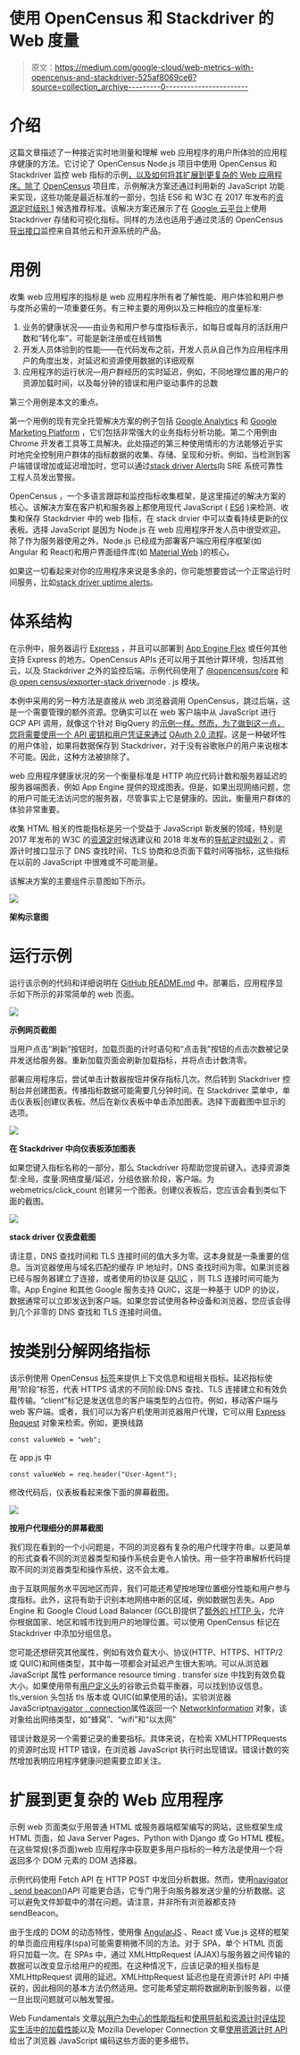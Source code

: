 # 使用 OpenCensus 和 Stackdriver 的 Web 度量

> 原文：<https://medium.com/google-cloud/web-metrics-with-opencenus-and-stackdriver-525af8069ce6?source=collection_archive---------0----------------------->

# 介绍

这篇文章描述了一种接近实时地测量和理解 web 应用程序的用户所体验的应用程序健康的方法。它讨论了 OpenCensus Node.js 项目中使用 OpenCensus 和 Stackdriver 监控 web 指标的示例[，以及如何将其扩展到更复杂的 Web 应用程序。除了](https://github.com/census-instrumentation/opencensus-node/tree/master/examples/stats/web_client_monitoring) [OpenCensus](https://opencensus.io/) 项目库，示例解决方案还通过利用新的 JavaScript 功能来实现，这些功能是最近标准的一部分，包括 ES6 和 W3C 在 2017 年发布的[资源定时级别 1](https://www.w3.org/TR/resource-timing/) 候选推荐标准。该解决方案还展示了在 [Google 云平台](https://cloud.google.com/)上使用 Stackdriver 存储和可视化指标。同样的方法也适用于通过灵活的 OpenCensus [导出接口](https://opencensus.io/exporters/)监控来自其他云和开源系统的产品。

# **用例**

收集 web 应用程序的指标是 web 应用程序所有者了解性能、用户体验和用户参与度所必需的一项重要任务。有三种主要的用例以及三种相应的度量标准:

1.  业务的健康状况——由业务和用户参与度指标表示，如每日或每月的活跃用户数和“转化率”，可能是新注册或在线销售
2.  开发人员体验到的性能——在代码发布之前，开发人员从自己作为应用程序用户的角度出发，对延迟和资源使用数据的详细观察
3.  应用程序的运行状况—用户群经历的实时延迟，例如，不同地理位置的用户的资源加载时间，以及每分钟的错误和用户驱动事件的总数

第三个用例是本文的重点。

第一个用例的现有完全托管解决方案的例子包括 [Google Analytics](https://analytics.google.com) 和 [Google Marketing Platform](https://marketingplatform.google.com/about/) ，它们包括非常强大的业务指标分析功能。第二个用例由 Chrome 开发者工具等工具解决。此处描述的第三种使用情形的方法能够近乎实时地完全控制用户群体的指标数据的收集、存储、呈现和分析。例如，当检测到客户端错误增加或延迟增加时，您可以通过[stack driver Alerts](https://cloud.google.com/monitoring/alerts/)向 SRE 系统可靠性工程人员发出警报。

OpenCensus ，一个多语言跟踪和监控指标收集框架，是这里描述的解决方案的核心。该解决方案在客户机和服务器上都使用现代 JavaScript ( [ES6](http://www.ecma-international.org/ecma-262/6.0/index.html) )来检测、收集和保存 Stackdrvier 中的 web 指标，在 stack drvier 中可以查看持续更新的仪表板。选择 JavaScript 是因为 Node.js 在 web 应用程序开发人员中很受欢迎。除了作为服务器使用之外，Node.js 已经成为部署客户端应用程序框架(如 Angular 和 React)和用户界面组件库(如 [Material Web](https://material.io/develop/web/) )的核心。

如果这一切看起来对你的应用程序来说是多余的，你可能想要尝试一个正常运行时间服务，比如[stack driver uptime alerts](https://cloud.google.com/monitoring/uptime-checks/)。

# 体系结构

在示例中，服务器运行 [Express](https://expressjs.com/) ，并且可以部署到 [App Engine Flex](https://cloud.google.com/appengine/docs/flexible/) 或任何其他支持 Express 的地方。OpenCensus APIs 还可以用于其他计算环境，包括其他云，以及 Stackdriver 之外的监控后端。示例代码使用了 [@opencensus/core](https://www.npmjs.com/package/@opencensus/core) 和[@ open census/exporter-stack driver](https://www.npmjs.com/package/@opencensus/exporter-stackdriver)node . js 模块。

本例中采用的另一种方法是直接从 web 浏览器调用 OpenCensus，跳过后端，这是一个需要管理的额外资源。您确实可以在 web 客户端中从 JavaScript 进行 GCP API 调用，就像这个针对 BigQuery 的[示例一样。然而，为了做到这一点，您将需要使用一个 API 密钥和用户凭证来通过](https://developers.google.com/api-client-library/javascript/samples/samples) [OAuth 2.0 流程](https://developers.google.com/api-client-library/javascript/features/authentication)。这是一种破坏性的用户体验，如果将数据保存到 Stackdriver，对于没有谷歌账户的用户来说根本不可能。因此，这种方法被排除了。

web 应用程序健康状况的另一个衡量标准是 HTTP 响应代码计数和服务器延迟的服务器端图表，例如 App Engine 提供的现成图表。但是，如果出现网络问题，您的用户可能无法访问您的服务器，尽管事实上它是健康的。因此，衡量用户群体的体验非常重要。

收集 HTML 相关的性能指标是另一个受益于 JavaScript 新发展的领域，特别是 2017 年发布的 W3C 的[资源定时](https://www.w3.org/TR/resource-timing/)候选建议和 2018 年发布的[导航定时级别 2](https://www.w3.org/TR/resource-timing/) 。资源计时接口显示了 DNS 查找时间、TLS 协商和总页面下载时间等指标，这些指标在以前的 JavaScript 中很难或不可能测量。

该解决方案的主要组件示意图如下所示。

![](img/b5bbab0749218e68d5f326bd0b1de58c.png)

**架构示意图**

# **运行示例**

运行该示例的代码和详细说明在 [GitHub README.md](https://github.com/census-instrumentation/opencensus-node/tree/master/examples/stats/web_client_monitoring) 中。部署后，应用程序显示如下所示的非常简单的 web 页面。

![](img/4b174342bf86f1106b117784cb9cd400.png)

**示例网页截图**

当用户点击“刷新”按钮时，加载页面的计时语句和“点击我”按钮的点击次数被记录并发送给服务器。重新加载页面会刷新加载指标，并将点击计数清零。

部署应用程序后，尝试单击计数器按钮并保存指标几次。然后转到 Stackdriver 控制台并创建图表。传播指标数据可能需要几分钟时间。在 Stackdriver 菜单中，单击仪表板|创建仪表板。然后在新仪表板中单击添加图表。选择下面截图中显示的选项。

![](img/5a749545a0dc18b849cb27a63c52f69e.png)

**在 Stackdriver 中向仪表板添加图表**

如果您键入指标名称的一部分，那么 Stackdriver 将帮助您提前键入。选择资源类型:全局，度量:网络度量/延迟，分组依据:阶段，客户端。为 webmetrics/click_count 创建另一个图表。创建仪表板后，您应该会看到类似下面的截图。

![](img/446f997adb864c47461fa434a6a078b0.png)

**stack driver 仪表盘截图**

请注意，DNS 查找时间和 TLS 连接时间的值大多为零。这本身就是一条重要的信息。当浏览器使用与域名匹配的缓存 IP 地址时，DNS 查找时间为零。如果浏览器已经与服务器建立了连接，或者使用的协议是 [QUIC](https://en.wikipedia.org/wiki/QUIC) ，则 TLS 连接时间可能为零。App Engine 和其他 Google 服务支持 QUIC，这是一种基于 UDP 的协议，数据通常可以立即发送到客户端。如果您尝试使用各种设备和浏览器，您应该会得到几个非零的 DNS 查找和 TLS 连接时间值。

# 按类别分解网络指标

该示例使用 OpenCensus [标签](https://opencensus.io/tag/)来提供上下文信息和组相关指标。延迟指标使用“阶段”标签，代表 HTTPS 请求的不同阶段:DNS 查找、TLS 连接建立和有效负载传输。“client”标记是发送信息的客户端类型的占位符。例如，移动客户端与 web 客户端。或者，我们可以为客户机使用浏览器用户代理，它可以用 [Express Request](https://expressjs.com/en/api.html#req.get) 对象来检索。例如，更换线路

```
const valueWeb = "web";
```

在 app.js 中

```
const valueWeb = req.header("User-Agent");
```

修改代码后，仪表板看起来像下面的屏幕截图。

![](img/df0dd6c64282e3d3411e92698a3a835a.png)

**按用户代理细分的屏幕截图**

我们现在看到的一个小问题是，不同的浏览器有复杂的用户代理字符串。以更简单的形式查看不同的浏览器类型和操作系统会更令人愉快。用一些字符串解析代码提取不同的浏览器类型和操作系统，这不会太难。

由于互联网服务水平因地区而异，我们可能还希望按地理位置细分性能和用户参与度指标。此外，这将有助于识别本地网络中断的区域，例如数据包丢失。App Engine 和 Google Cloud Load Balancer (GCLB)提供了[额外的 HTTP 头](https://cloud.google.com/appengine/docs/standard/nodejs/reference/request-response-headers#app_engine-specific_headers)，允许你根据国家、地区和城市找到用户的地理位置。可以使用 OpenCensus 标记在 Stackdriver 中添加分组信息。

您可能还想研究其他属性，例如有效负载大小、协议(HTTP、HTTPS、HTTP/2 或 QUIC)和网络类型，其中每一项都会对延迟产生很大影响。可以从浏览器 JavaScript 属性 performance resource timing . transfer size 中找到有效负载大小。如果使用带有[用户定义头](https://cloud.google.com/load-balancing/docs/backend-service#user-defined-request-headers)的谷歌云负载平衡器，可以找到协议信息。tls_version 头包括 tls 版本或 QUIC(如果使用的话)。实验浏览器 JavaScript[navigator . connection](https://developer.mozilla.org/en-US/docs/Web/API/Navigator/connection)属性返回一个 [NetworkInformation](https://developer.mozilla.org/en-US/docs/Web/API/NetworkInformation) 对象，该对象给出网络类型，如“蜂窝”、“wifi”和“以太网”

错误计数是另一个需要记录的重要指标。具体来说，在检索 XMLHTTPRequests 的资源时出现 HTTP 错误，在浏览器 JavaScript 执行时出现错误。错误计数的突然增加表明应用程序健康问题需要立即关注。

# 扩展到更复杂的 Web 应用程序

示例 web 页面类似于用普通 HTML 或服务器端框架编写的网站，这些框架生成 HTML 页面，如 Java Server Pages、Python with Django 或 Go HTML 模板。在这些常规(多页面)web 应用程序中获取更多用户指标的一种方法是使用一个将返回多个 DOM 元素的 DOM 选择器。

示例代码使用 Fetch API 在 HTTP POST 中发回分析数据。然而，使用[navigator . send beacon()](https://developer.mozilla.org/en-US/docs/Web/API/Navigator/sendBeacon)API 可能更合适，它专门用于向服务器发送少量的分析数据。这可以避免文件卸载中的潜在问题。请注意，并非所有浏览器都支持 sendBeacon。

由于生成的 DOM 的动态特性，使用像 [AngularJS](https://angular.io/) 、React 或 Vue.js 这样的框架的单页面应用程序(spa)可能需要稍微不同的方法。对于 SPA，单个 HTML 页面将只加载一次。在 SPAs 中，通过 XMLHttpRequest (AJAX)与服务器之间传输的数据可以改变显示给用户的视图。在这种情况下，应该记录的相关指标是 XMLHttpRequest 调用的延迟。XMLHttpRequest 延迟也是在资源计时 API 中捕获的，因此相同的基本方法仍然适用。您可能希望定期将数据刷新到服务器，以便一旦出现问题就可以触发警报。

Web Fundamentals 文章[以用户为中心的性能指标](https://developers.google.com/web/fundamentals/performance/user-centric-performance-metrics)和[使用导航和资源计时评估现实生活中的加载性能](https://developers.google.com/web/fundamentals/performance/navigation-and-resource-timing/)以及 Mozilla Developer Connection 文章[使用资源计时 API](https://developer.mozilla.org/en-US/docs/Web/API/Resource_Timing_API/Using_the_Resource_Timing_API) 给出了浏览器 JavaScript 编码这些方面的更多细节。